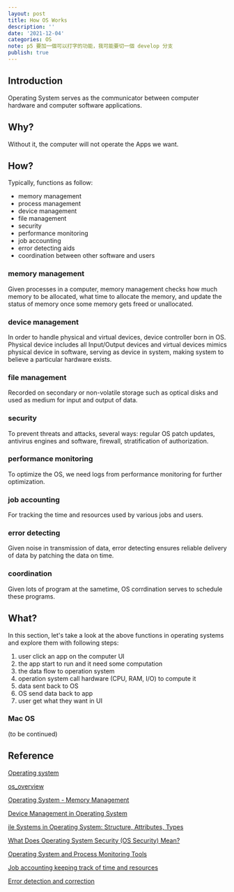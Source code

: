 ```yaml
---
layout: post
title: How OS Works
description: ''
date: '2021-12-04'
categories: OS
note: p5 要加一個可以打字的功能，我可能要切一個 develop 分支
publish: true
---
```


## Introduction

Operating System serves as the communicator between computer hardware and computer software applications.

<div id='os' class='h-screen justify-center items-center'>
  <div id='os_toggle_erase' class=''></div>
  <div id='os_image_save' class=''></div>
  <div id='os_canvas' class='border'></div>
</div>

<script>
  const id = 'os'
  let binarySearchTree = p5Draw(id)
  let binarySearchTreeP5 = new p5(binarySearchTree, id);
</script>

## Why?

Without it, the computer will not operate the Apps we want.

## How?

Typically, functions as follow:

* memory management
* process management
* device management
* file management
* security
* performance monitoring
* job accounting
* error detecting aids
* coordination between other software and users

### memory management

Given processes in a computer, memory management checks how much memory to be allocated, what time to allocate the memory, and update the status of memory once some memory gets freed or unallocated.

### device management

In order to handle physical and virtual devices, device controller born in OS. Physical device includes all Input/Output devices and virtual devices mimics physical device in software, serving as device in system, making system to believe a particular hardware exists.

### file management

Recorded on secondary or non-volatile storage such as optical disks and used as medium for input and output of data.

### security

To prevent threats and attacks, several ways: regular OS patch updates, antivirus engines and software, firewall, stratification of authorization.

### performance monitoring

To optimize the OS, we need logs from performance monitoring for further optimization.

### job accounting

For tracking the time and resources used by various jobs and users.

### error detecting

Given noise in transmission of data, error detecting ensures reliable delivery of data by patching the data on time.

### coordination

Given lots of program at the sametime, OS corrdination serves to schedule these programs.

## What?

In this section, let's take a look at the above functions in operating systems and explore them with following steps:

1. user click an app on the computer UI
2. the app start to run and it need some computation
3. the data flow to operation system
4. operation system call hardware (CPU, RAM, I/O) to compute it
5. data sent back to OS
6. OS send data back to app
7. user get what they want in UI

### Mac OS

(to be continued)

## Reference

[Operating system](https://en.wikipedia.org/wiki/Operating_system)

[os_overview](https://www.tutorialspoint.com/operating_system/os_overview.htm)

[Operating System - Memory Management](https://www.tutorialspoint.com/operating_system/os_memory_management.htm)

[Device Management in Operating System](https://www.javatpoint.com/device-management-in-operating-system)

[ile Systems in Operating System: Structure, Attributes, Types](https://www.guru99.com/file-systems-operating-system.html)

[What Does Operating System Security (OS Security) Mean?](https://www.techopedia.com/definition/24774/operating-system-security-os-security)

[Operating System and Process Monitoring Tools](https://www.cse.wustl.edu/~jain/cse567-06/ftp/os_monitors/)

[Job accounting keeping track of time and resources](https://www.coursehero.com/file/p1lu4vm/Job-accounting-Keeping-track-of-time-and-resources-used-by-various-jobs-and/)

[Error detection and correction](https://en.wikipedia.org/wiki/Error_detection_and_correction)
